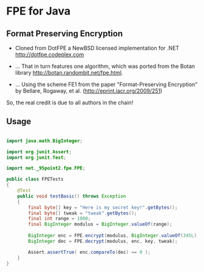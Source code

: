 # FPE for Java

## Format Preserving Encryption

* Cloned from DotFPE a NewBSD licensed implementation for .NET http://dotfpe.codeplex.com

* ... That in turn features one algorithm, which was ported from the Botan library http://botan.randombit.net/fpe.html.

* ... Using the scheme FE1 from the paper "Format-Preserving Encryption" by Bellare, Rogaway, et al. (http://eprint.iacr.org/2009/251)

So, the real credit is due to all authors in the chain!

## Usage
```java

import java.math.BigInteger;

import org.junit.Assert;
import org.junit.Test;

import net._95point2.fpe.FPE;

public class FPETests 
{
	@Test
	public void testBasic() throws Exception
	{
		final byte[] key = "Here is my secret key!".getBytes();
	    final byte[] tweak = "tweak".getBytes();
	    final int range = 1000;
		final BigInteger modulus = BigInteger.valueOf(range);
			
		BigInteger enc = FPE.encrypt(modulus, BigInteger.valueOf(345L), key, tweak);
		BigInteger dec = FPE.decrypt(modulus, enc, key, tweak);

		Assert.assertTrue( enc.compareTo(dec) == 0 );
	}
}
```
